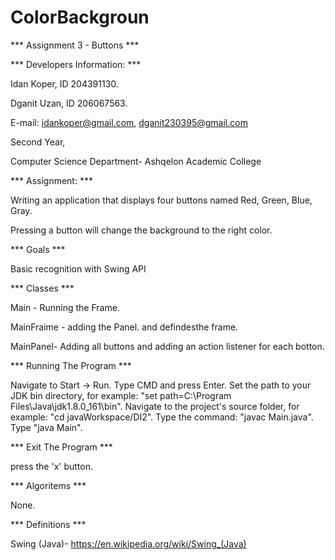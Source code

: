 # ColorBackgroun

*** Assignment 3 - Buttons ***

*** Developers Information: ***

Idan Koper, ID 204391130.

Dganit Uzan, ID 206067563.

E-mail: idankoper@gmail.com, dganit230395@gmail.com

Second Year,

Computer Science Department- Ashqelon Academic College

*** Assignment: ***

Writing an application that displays four buttons named Red, Green, Blue, Gray.

Pressing a button will change the background to the right color.

*** Goals ***

 Basic recognition with Swing API

*** Classes ***

Main - Running the Frame.

MainFraime - adding the Panel. and defindesthe frame.

MainPanel- Adding all buttons and adding an action listener for each botton.

*** Running The Program *** 

Navigate to Start -> Run. 
Type CMD and press Enter. 
Set the path to your JDK bin directory, for example: "set path=C:\Program Files\Java\jdk1.8.0_161\bin". 
Navigate to the project's source folder, for example: "cd javaWorkspace/DI2". 
Type the command: "javac Main.java".
Type "java Main".

*** Exit The Program ***

press the 'x' button.
     
*** Algoritems ***

None.

*** Definitions ***

Swing (Java)- https://en.wikipedia.org/wiki/Swing_(Java)
